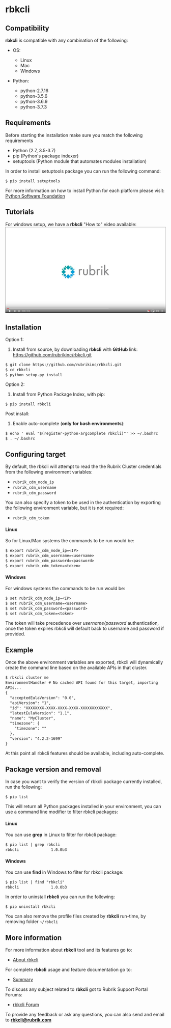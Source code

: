 # rbkcli

## Compatibility

**rbkcli** is compatible with any combination of the following:
 - OS: 
	* Linux
	* Mac
	* Windows
	
 - Python:
	* python-2.7.16
	* python-3.5.6
	* python-3.6.9
	* python-3.7.3

## Requirements

Before starting the installation make sure you match the following requirements
 - Python (2.7, 3.5-3.7)
 - pip (Python's package indexer)
 - setuptools (Python module that automates modules installation)
 
In order to install setuptools package you can run the following command:
 
```
$ pip install setuptools
```

For more information on how to install Python for each platform please visit: [Python Software Foundation](https://www.python.org/)

## Tutorials
For windows setup, we have a **rbkcli** "How to" video available:
[![rbkcli How to install on Windows.](rbkcli_how_to_windows.JPG)](https://youtu.be/OR0EgzBLADc "rbkcli How to install on Windows")

## Installation

Option 1:

1. Install from source, by downloading **rbkcli** with **GitHub** link: https://github.com/rubrikinc/rbkcli.git

```
$ git clone https://github.com/rubrikinc/rbkcli.git
$ cd rbkcli
$ python setup.py install
```


Option 2:
1. Install from Python Package Index, with pip:

```
$ pip install rbkcli
```

Post install:
1. Enable auto-complete (**only for bash environments**):

```
$ echo ' eval "$(register-python-argcomplete rbkcli)"' >> ~/.bashrc
$ . ~/.bashrc
```

## Configuring target

By default, the rbkcli will attempt to read the the Rubrik Cluster credentials from the following environment variables:

* `rubrik_cdm_node_ip`
* `rubrik_cdm_username`
* `rubrik_cdm_password`

You can also specify a token to be used in the authentication by exporting the following environment variable, but it is not required:
* `rubrik_cdm_token`

#### Linux

So for Linux/Mac systems the commands to be run would be:

```
$ export rubrik_cdm_node_ip=<IP>
$ export rubrik_cdm_username=<username>
$ export rubrik_cdm_password=<password>
$ export rubrik_cdm_token=<token>
```

#### Windows

For windows systems the commands to be run would be:

```
$ set rubrik_cdm_node_ip=<IP>
$ set rubrik_cdm_username=<username>
$ set rubrik_cdm_password=<password>
$ set rubrik_cdm_token=<token>
```

The token will take precedence over *username/password* authentication, once the token expires rbkcli will default back to username and password if provided.

## Example
Once the above environment variables are exported, rbkcli will dynamically create the command line based on the available APIs in that cluster.

```
$ rbkcli cluster me
EnvironmentHandler # No cached API found for this target, importing APIs...
{
  "acceptedEulaVersion": "0.0",
  "apiVersion": "1",
  "id": "XXXXXXXX-XXXX-XXXX-XXXX-XXXXXXXXXXXX",
  "latestEulaVersion": "1.1",
  "name": "MyCluster",
  "timezone": {
    "timezone": ""
  },
  "version": "4.2.2-1699"
}
```

At this point all rbkcli features should be available, including auto-complete.

## Package version and removal
In case you want to verify the version of rbkcli package currently installed, run the following:
```
$ pip list
```
This will return all Python packages installed in your environment, you can use a command line modifier to filter rbkcli packages:


#### Linux
You can use **grep** in Linux to filter for rbkcli package:
```
$ pip list | grep rbkcli
rbkcli              1.0.0b3
```

#### Windows
You can use **find** in Windows to filter for rbkcli package:
```
$ pip list | find "rbkcli"
rbkcli              1.0.0b3

```

In order to uninstall **rbkcli** you can run the following:
```
$ pip uninstall rbkcli

```
You can also remove the profile files created by **rbkcli** run-time, by removing folder `~/rbkcli`

## More information

For more information about **rbkcli** tool and its features go to:
* [About rbkcli](about.md)

For complete **rbkcli** usage and feature documentation go to:
* [Summary](SUMMARY.md)

To discuss any subject related to **rbkcli** got to Rubrik Support Portal Forums:
* [rbkcli Forum](https://support.rubrik.com/s/topic/0TO1W000000AQVdWAO/rbkcli)

To provide any feedback or ask any questions, you can also send and email to **rbkcli@rubrik.com**
